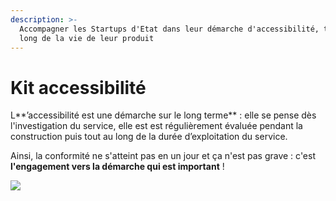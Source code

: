 ```yaml
---
description: >-
  Accompagner les Startups d'Etat dans leur démarche d'accessibilité, tout au
  long de la vie de leur produit
---
```


# Kit accessibilité

L**’accessibilité est une démarche sur le long terme** : elle se pense dès l'investigation du service, elle est est régulièrement évaluée pendant la construction puis tout au long de la durée d’exploitation du service.

Ainsi, la conformité ne s'atteint pas en un jour et ça n'est pas grave : c'est **l'engagement vers la démarche qui est important** !

![](../../../../../.gitbook/assets/a11y-2x.png)

